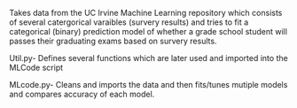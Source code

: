 Takes data from the UC Irvine Machine Learning repository which consists of several catergorical varaibles (survery results) and tries to 
fit a categorical (binary) prediction model of whether a grade school student will passes their graduating exams based on survery results.

Util.py- Defines several functions which are later used and imported into the MLCode script

MLcode.py- Cleans and imports the data and then fits/tunes mutiple models and compares accuracy of each model. 
